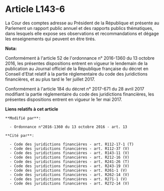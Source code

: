 # Article L143-6

La Cour des comptes adresse au Président de la République et présente au Parlement un rapport public annuel et des rapports
publics thématiques, dans lesquels elle expose ses observations et recommandations et dégage les enseignements qui peuvent en
être tirés.

**Nota:**

Conformément à l'article 52 de l'ordonnance n° 2016-1360 du 13 octobre 2016, les présentes dispositions entrent en vigueur le
lendemain de la publication au Journal officiel de la République française du décret en Conseil d'Etat relatif à la partie
réglementaire du code des juridictions financières, et au plus tard le 1er juillet 2017.

Conformément à l'article 184 du décret n° 2017-671 du 28 avril 2017 modifiant la partie réglementaire du code des
juridictions financières, les présentes dispositions entrent en vigueur le 1er mai 2017.

**Liens relatifs à cet article**

	**Modifié par**:

	  - Ordonnance n°2016-1360 du 13 octobre 2016 - art. 13

	**Cité par**:

	  - Code des juridictions financières - art. R112-17-1 (T)
	  - Code des juridictions financières - art. R112-37 (V)
	  - Code des juridictions financières - art. R143-11 (V)
	  - Code des juridictions financières - art. R212-16 (V)
	  - Code des juridictions financières - art. R241-26 (T)
	  - Code des juridictions financières - art. R243-19 (V)
	  - Code des juridictions financières - art. R261-1 (V)
	  - Code des juridictions financières - art. R262-14 (V)
	  - Code des juridictions financières - art. R271-1 (V)
	  - Code des juridictions financières - art. R272-14 (V)
